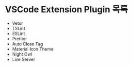 # VSCode Extension Plugin 목록

- Vetur
- TSLint
- ESLint
- Prettier
- Auto Close Tag
- Material Icon Theme
- Night Owl
- Live Server
